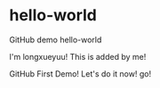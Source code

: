 # hello-world
GitHub demo hello-world


I'm longxueyuu!
This is added by me!

GitHub First Demo!
Let's do it now!
go!
